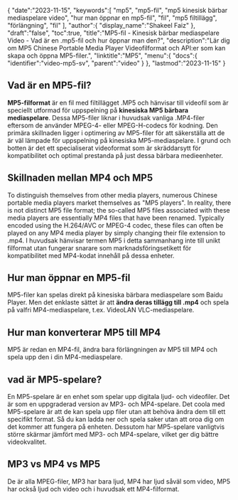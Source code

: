 {
   "date":"2023-11-15",
   "keywords":[
"mp5",
"mp5-fil",
"mp5 kinesisk bärbar mediaspelare video",
"hur man öppnar en mp5-fil",
"fil",
"mp5 filtillägg",
"förlängning",
"fil"
],
   "author":{
      "display_name":"Shakeel Faiz"
},
   "draft":"false",
   "toc":true,
   "title":"MP5-fil - Kinesisk bärbar mediaspelare Video - Vad är en .mp5-fil och hur öppnar man den?",
   "description":"Lär dig om MP5 Chinese Portable Media Player Videofilformat och API:er som kan skapa och öppna MP5-filer.",
   "linktitle":"MP5",
   "menu":{
      "docs":{
         "identifier":"video-mp5-sv",
         "parent":"video"
}
},
   "lastmod":"2023-11-15"
}

## Vad är en MP5-fil?

**MP5-filformat** är en fil med filtillägget .MP5 och hänvisar till videofil som är speciellt utformad för uppspelning på **kinesiska MP5 bärbara mediaspelare**. Dessa MP5-filer liknar i huvudsak vanliga .MP4-filer eftersom de använder MPEG-4- eller MPEG-H-codecs för kodning. Den primära skillnaden ligger i optimering av MP5-filer för att säkerställa att de är väl lämpade för uppspelning på kinesiska MP5-mediaspelare. I grund och botten är det ett specialiserat videoformat som är skräddarsytt för kompatibilitet och optimal prestanda på just dessa bärbara medieenheter.

## Skillnaden mellan MP4 och MP5

To distinguish themselves from other media players, numerous Chinese portable media players market themselves as "MP5 players". In reality, there is not distinct MP5 file format; the so-called MP5 files associated with these media players are essentially MP4 files that have been renamed. Typically encoded using the H.264/AVC or MPEG-4 codec, these files can often be played on any MP4 media player by simply changing their file extension to .mp4. I huvudsak hänvisar termen MP5 i detta sammanhang inte till unikt filformat utan fungerar snarare som marknadsföringsetikett för kompatibilitet med MP4-kodat innehåll på dessa enheter.

## Hur man öppnar en MP5-fil

MP5-filer kan spelas direkt på kinesiska bärbara mediaspelare som Baidu Player. Men det enklaste sättet är att **ändra deras tillägg till .mp4** och spela på valfri MP4-mediaspelare, t.ex. VideoLAN VLC-mediaspelare.

## Hur man konverterar MP5 till MP4

MP5 är redan en MP4-fil, ändra bara förlängningen av MP5 till MP4 och spela upp den i din MP4-mediaspelare.

## vad är MP5-spelare?

En MP5-spelare är en enhet som spelar upp digitala ljud- och videofiler. Det är som en uppgraderad version av MP3- och MP4-spelare. Det coola med MP5-spelare är att de kan spela upp filer utan att behöva ändra dem till ett specifikt format. Så du kan ladda ner och spela saker utan att oroa dig om det kommer att fungera på enheten. Dessutom har MP5-spelare vanligtvis större skärmar jämfört med MP3- och MP4-spelare, vilket ger dig bättre videokvalitet.

## MP3 vs MP4 vs MP5

De är alla MPEG-filer, MP3 har bara ljud, MP4 har ljud såväl som video, MP5 har också ljud och video och i huvudsak ett MP4-filformat.


